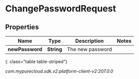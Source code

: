 # ChangePasswordRequest


## Properties

| Name | Type | Description | Notes |
| ------------ | ------------- | ------------- | ------------- |
| **newPassword** | **String** | The new password |  |
{: class="table table-striped"}




_com.mypurecloud.sdk.v2:platform-client-v2:207.0.0_
